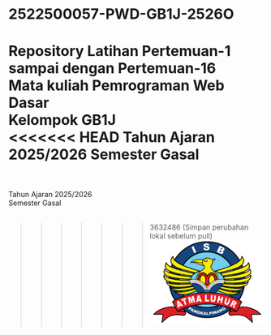 # 2522500057-PWD-GB1J-2526O
Repository Latihan Pertemuan-1 sampai dengan Pertemuan-16 <br>
Mata kuliah Pemrograman Web Dasar <br>
Kelompok GB1J <br>
<<<<<<< HEAD
Tahun Ajaran 2025/2026 Semester Gasal <br><br>
=======
Tahun Ajaran 2025/2026 <br>
Semester Gasal <br><br>
>>>>>>> 3632486 (Simpan perubahan lokal sebelum pull)
![Logo ISBAL](logoisbal.png)
